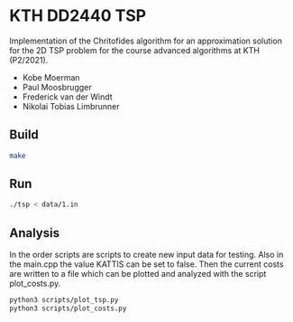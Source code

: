 # KTH DD2440 TSP 

Implementation of the Chritofides algorithm for an approximation solution for the 2D TSP problem for the course advanced algorithms at KTH (P2/2021).

* Kobe Moerman
* Paul Moosbrugger
* Frederick van der Windt
* Nikolai Tobias Limbrunner

## Build

```bash 
make
```

## Run

```bash 
./tsp < data/1.in
```

## Analysis 

In the order scripts are scripts to create new input data for testing. Also in the main.cpp the value KATTIS can be set to false. Then the current costs are written to a file which can be plotted and analyzed with the script plot_costs.py.

```bash 
python3 scripts/plot_tsp.py
python3 scripts/plot_costs.py
```